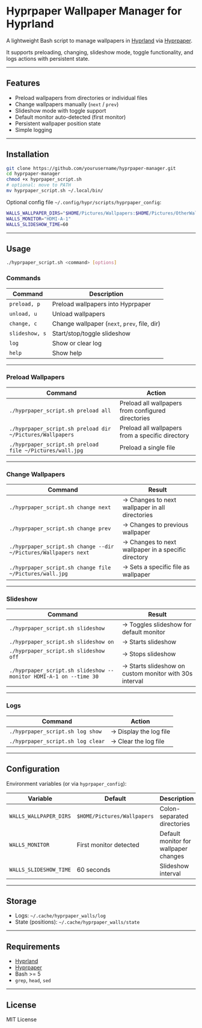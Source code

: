# Hyprpaper Wallpaper Manager for Hyprland

A lightweight Bash script to manage wallpapers in [Hyprland](https://github.com/hyprwm/Hyprland) via [Hyprpaper](https://github.com/hyprwm/Hyprpaper).  

It supports preloading, changing, slideshow mode, toggle functionality, and logs actions with persistent state.

---

## Features

- Preload wallpapers from directories or individual files
- Change wallpapers manually (`next` / `prev`)
- Slideshow mode with toggle support
- Default monitor auto-detected (first monitor)
- Persistent wallpaper position state
- Simple logging

---

## Installation

```bash
git clone https://github.com/yourusername/hyprpaper-manager.git
cd hyprpaper-manager
chmod +x hyprpaper_script.sh
# optional: move to PATH
mv hyprpaper_script.sh ~/.local/bin/
```

Optional config file `~/.config/hypr/scripts/hyprpaper_config`:

```bash
WALLS_WALLPAPER_DIRS="$HOME/Pictures/Wallpapers:$HOME/Pictures/OtherWallpapers"
WALLS_MONITOR="HDMI-A-1"
WALLS_SLIDESHOW_TIME=60
```

---

## Usage

```bash
./hyprpaper_script.sh <command> [options]
```

### Commands

| Command        | Description |
|----------------|-------------|
| `preload, p`   | Preload wallpapers into Hyprpaper |
| `unload, u`    | Unload wallpapers |
| `change, c`    | Change wallpaper (`next`, `prev`, file, dir) |
| `slideshow, s` | Start/stop/toggle slideshow |
| `log`          | Show or clear log |
| `help`         | Show help |

---

### Preload Wallpapers

| Command | Action |
|---------|--------|
| `./hyprpaper_script.sh preload all` | Preload all wallpapers from configured directories |
| `./hyprpaper_script.sh preload dir ~/Pictures/Wallpapers` | Preload all wallpapers from a specific directory |
| `./hyprpaper_script.sh preload file ~/Pictures/wall.jpg` | Preload a single file |

---

### Change Wallpapers

| Command | Result |
|---------|--------|
| `./hyprpaper_script.sh change next` | → Changes to next wallpaper in all directories |
| `./hyprpaper_script.sh change prev` | → Changes to previous wallpaper |
| `./hyprpaper_script.sh change --dir ~/Pictures/Wallpapers next` | → Changes to next wallpaper in a specific directory |
| `./hyprpaper_script.sh change file ~/Pictures/wall.jpg` | → Sets a specific file as wallpaper |

---

### Slideshow

| Command | Result |
|---------|--------|
| `./hyprpaper_script.sh slideshow` | → Toggles slideshow for default monitor |
| `./hyprpaper_script.sh slideshow on` | → Starts slideshow |
| `./hyprpaper_script.sh slideshow off` | → Stops slideshow |
| `./hyprpaper_script.sh slideshow --monitor HDMI-A-1 on --time 30` | → Starts slideshow on custom monitor with 30s interval |

---

### Logs

| Command | Action |
|---------|--------|
| `./hyprpaper_script.sh log show` | → Display the log file |
| `./hyprpaper_script.sh log clear` | → Clear the log file |

---

## Configuration

Environment variables (or via `hyprpaper_config`):

| Variable | Default | Description |
|----------|---------|-------------|
| `WALLS_WALLPAPER_DIRS` | `$HOME/Pictures/Wallpapers` | Colon-separated directories |
| `WALLS_MONITOR`        | First monitor detected | Default monitor for wallpaper changes |
| `WALLS_SLIDESHOW_TIME` | 60 seconds | Slideshow interval |

---

## Storage

- Logs: `~/.cache/hyprpaper_walls/log`
- State (positions): `~/.cache/hyprpaper_walls/state`

---

## Requirements

- [Hyprland](https://github.com/hyprwm/Hyprland)  
- [Hyprpaper](https://github.com/hyprwm/Hyprpaper)  
- Bash >= 5  
- `grep`, `head`, `sed`

---

## License

MIT License

